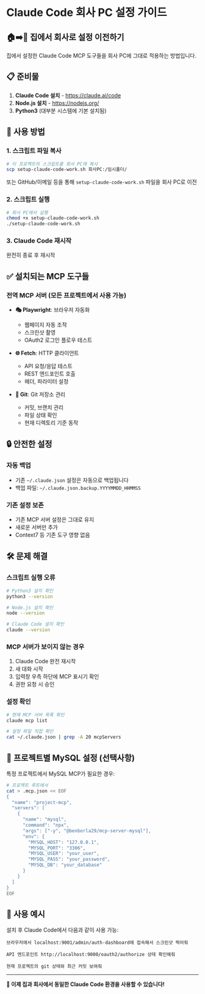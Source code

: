 # Claude Code 회사 PC 설정 가이드

## 🏠➡️🏢 집에서 회사로 설정 이전하기

집에서 설정한 Claude Code MCP 도구들을 회사 PC에 그대로 적용하는 방법입니다.

## 📋 준비물

1. **Claude Code 설치** - https://claude.ai/code
2. **Node.js 설치** - https://nodejs.org/
3. **Python3** (대부분 시스템에 기본 설치됨)

## 🚀 사용 방법

### 1. 스크립트 파일 복사
```bash
# 이 프로젝트의 스크립트를 회사 PC에 복사
scp setup-claude-code-work.sh 회사PC:/임시폴더/
```

또는 GitHub/이메일 등을 통해 `setup-claude-code-work.sh` 파일을 회사 PC로 이전

### 2. 스크립트 실행
```bash
# 회사 PC에서 실행
chmod +x setup-claude-code-work.sh
./setup-claude-code-work.sh
```

### 3. Claude Code 재시작
완전히 종료 후 재시작

## ✅ 설치되는 MCP 도구들

### 전역 MCP 서버 (모든 프로젝트에서 사용 가능)
- **🎭 Playwright**: 브라우저 자동화
  - 웹페이지 자동 조작
  - 스크린샷 촬영
  - OAuth2 로그인 플로우 테스트

- **🌐 Fetch**: HTTP 클라이언트
  - API 요청/응답 테스트
  - REST 엔드포인트 호출
  - 헤더, 파라미터 설정

- **📁 Git**: Git 저장소 관리
  - 커밋, 브랜치 관리
  - 파일 상태 확인
  - 현재 디렉토리 기준 동작

## 🔒 안전한 설정

### 자동 백업
- 기존 `~/.claude.json` 설정은 자동으로 백업됩니다
- 백업 파일: `~/.claude.json.backup.YYYYMMDD_HHMMSS`

### 기존 설정 보존
- 기존 MCP 서버 설정은 그대로 유지
- 새로운 서버만 추가
- Context7 등 기존 도구 영향 없음

## 🛠️ 문제 해결

### 스크립트 실행 오류
```bash
# Python3 설치 확인
python3 --version

# Node.js 설치 확인
node --version

# Claude Code 설치 확인
claude --version
```

### MCP 서버가 보이지 않는 경우
1. Claude Code 완전 재시작
2. 새 대화 시작
3. 입력창 우측 하단에 MCP 표시기 확인
4. 권한 요청 시 승인

### 설정 확인
```bash
# 현재 MCP 서버 목록 확인
claude mcp list

# 설정 파일 직접 확인
cat ~/.claude.json | grep -A 20 mcpServers
```

## 📝 프로젝트별 MySQL 설정 (선택사항)

특정 프로젝트에서 MySQL MCP가 필요한 경우:

```bash
# 프로젝트 루트에서
cat > .mcp.json << EOF
{
  "name": "project-mcp",
  "servers": [
    {
      "name": "mysql",
      "command": "npx",
      "args": ["-y", "@benborla29/mcp-server-mysql"],
      "env": {
        "MYSQL_HOST": "127.0.0.1",
        "MYSQL_PORT": "3306",
        "MYSQL_USER": "your_user",
        "MYSQL_PASS": "your_password",
        "MYSQL_DB": "your_database"
      }
    }
  ]
}
EOF
```

## 🎯 사용 예시

설치 후 Claude Code에서 다음과 같이 사용 가능:

```
브라우저에서 localhost:9001/admin/auth-dashboard에 접속해서 스크린샷 찍어줘

API 엔드포인트 http://localhost:9000/oauth2/authorize 상태 확인해줘

현재 프로젝트의 git 상태와 최근 커밋 보여줘
```

---

**🎉 이제 집과 회사에서 동일한 Claude Code 환경을 사용할 수 있습니다!**